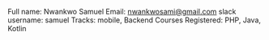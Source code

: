 Full name: Nwankwo Samuel
Email: nwankwosami@gmail.com
slack username: samuel
Tracks: mobile, Backend
Courses Registered: PHP, Java, Kotlin
